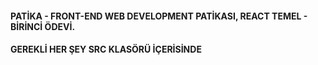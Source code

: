 #### PATİKA - FRONT-END WEB DEVELOPMENT PATİKASI, REACT TEMEL - BİRİNCİ ÖDEVİ. 
#### GEREKLİ HER ŞEY SRC KLASÖRÜ İÇERİSİNDE